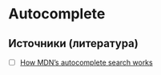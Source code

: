 # Autocomplete

## Источники (литература)
- [ ] [How MDN’s autocomplete search works](https://hacks.mozilla.org/2021/08/mdns-autocomplete-search/)